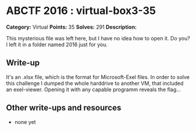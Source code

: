 # ABCTF 2016 : virtual-box3-35

**Category:** Virtual
**Points:** 35
**Solves:** 291
**Description:**

This mysterious file was left here, but I have no idea how to open it. Do you? I left it in a folder named 2016 just for you.

## Write-up

It's an .xlsx file, which is the format for Microsoft-Exel files.
In order to solve this challenge I dumped the whole harddrive to another VM, that included
an exel-viewer.
Opening it with any capable programm reveals the flag...

## Other write-ups and resources

* none yet
